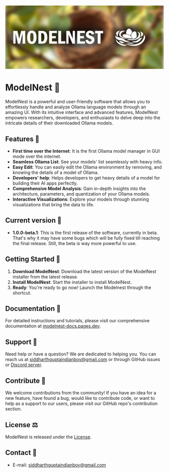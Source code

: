 ![Banner Image](https://raw.githubusercontent.com/SiddharthGuptaPyDev/ModelNest/main/img-pack/modelnest-banner.jpg)
# ModelNest 🥚

ModelNest is a powerful and user-friendly software that allows you to effortlessly handle and analyze Ollama language models through an amazing UI. With its intuitive interface and advanced features, ModelNest empowers researchers, developers, and enthusiasts to delve deep into the intricate details of their downloaded Ollama models.

## Features 🦾

- **First time over the Internet**: It is the first Ollama model manager in GUI mode over the internet.
- **Seamless Ollama List**: See your models' list seamlessly with heavy info.
- **Easy Edit**: You can easily edit the Ollama environment by removing, and knowing the details of a model of Ollama.
- **Developers' help**: Helps developers to get heavy details of a model for building their AI apps perfectly.
- **Comprehensive Model Analysis**: Gain in-depth insights into the architecture, parameters, and quantization of your Ollama models.
- **Interactive Visualizations**: Explore your models through stunning visualizations that bring the data to life.

## Current version 🌟
- **1.0.0-beta.1**: This is the first release of the software, currently in beta. That's why it may have some bugs which will be fully fixed till reaching the final release. Still, the beta is way more powerful to use.

## Getting Started 💨

1. **Download ModelNest**: Download the latest version of the ModelNest installer from the latest release.
2. **Install ModelNest**: Start the installer to install ModelNest.
3. **Ready**: You're ready to go now! Launch the Modelnest through the shortcut.

## Documentation 📖

For detailed instructions and tutorials, please visit our comprehensive documentation at [modelnest-docs.pages.dev](https://modelnest-docs.pages.dev/).

## Support 🚀

Need help or have a question? We are dedicated to helping you. You can reach us at [siddharthguptaindianboy@gmail.com](mailto:siddharthguptaindianboy@gmail.com) or through GitHub issues or [Discord server](https://discord.gg/SMJS2DNQ).

## Contribute 🤝

We welcome contributions from the community! If you have an idea for a new feature, have found a bug, would like to contribute code, or want to help as a support to our users, please visit our GitHub repo's contribution section.

## License ⚖️

ModelNest is released under the [License](LICENSE).

## Contact 💬

- E-mail: siddharthguptaindianboy@gmail.com

